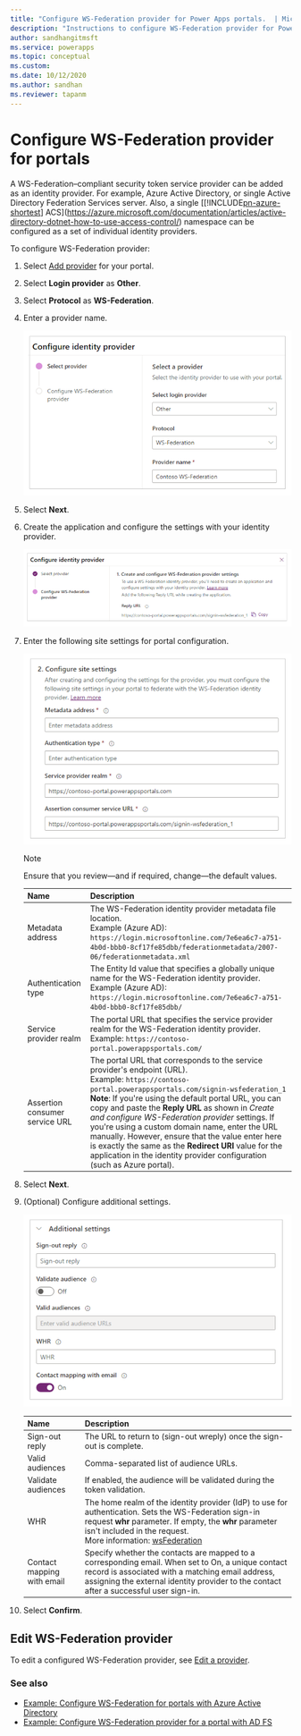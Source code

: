 ```yaml
---
title: "Configure WS-Federation provider for Power Apps portals.  | MicrosoftDocs"
description: "Instructions to configure WS-Federation provider for Power Apps portals."
author: sandhangitmsft
ms.service: powerapps
ms.topic: conceptual
ms.custom: 
ms.date: 10/12/2020
ms.author: sandhan
ms.reviewer: tapanm
---
```


# Configure WS-Federation provider for portals

A WS-Federation–compliant security token service provider can be added as an identity provider. For example, Azure Active Directory, or single Active Directory Federation Services server. Also, a single [[!INCLUDE[pn-azure-shortest](../../../includes/pn-azure-shortest.md)] ACS](https://azure.microsoft.com/documentation/articles/active-directory-dotnet-how-to-use-access-control/) namespace can be configured as a set of individual identity providers.

To configure WS-Federation provider:

1. Select [Add provider](use-simplified-authentication-configuration.md#add-configure-or-delete-an-identity-provider) for your portal.

1. Select **Login provider** as **Other**.

1. Select **Protocol** as **WS-Federation**.

1. Enter a provider name.

    ![Provider name](media/authentication/wsfed-provider-name.png "Provider name")

1. Select **Next**.

1. Create the application and configure the settings with your identity provider.

    ![Create WS-Federation application](media/authentication/step-1-wsfed.png "Create WS-Federation application")

1. Enter the following site settings for portal configuration.

    ![Configure WS-Federation site settings](media/authentication/configure-wsfed-site-settings.png "Configure WS-Federation site settings")

    > [!NOTE]
    > Ensure that you review&mdash;and if required, change&mdash;the default values.

    | Name | Description |
    | - | - |
    | Metadata address | The WS-Federation identity provider metadata file location. <br> Example (Azure AD): `https://login.microsoftonline.com/7e6ea6c7-a751-4b0d-bbb0-8cf17fe85dbb/federationmetadata/2007-06/federationmetadata.xml` |
    | Authentication type | The Entity Id value that specifies a globally unique name for the WS-Federation identity provider. <br> Example (Azure AD): `https://login.microsoftonline.com/7e6ea6c7-a751-4b0d-bbb0-8cf17fe85dbb/` |
    | Service provider realm | The portal URL that specifies the service provider realm for the WS-Federation identity provider. <br> Example: `https://contoso-portal.powerappsportals.com/` |
    | Assertion consumer service URL | The portal URL that corresponds to the service provider's endpoint (URL). <br> Example: `https://contoso-portal.powerappsportals.com/signin-wsfederation_1` <br> **Note**: If you're using the default portal URL, you can copy and paste the **Reply URL** as shown in *Create and configure WS-Federation provider* settings. If you're using a custom domain name, enter the URL manually. However, ensure that the value enter here is exactly the same as the **Redirect URI** value for the application in the identity provider configuration (such as Azure portal). |

1. Select **Next**.

1. (Optional) Configure additional settings.

    ![Additional settings](media/authentication/wsfed-site-settings-additional.png "Additional settings")

    | Name | Description
    | - | - |
    | Sign-out reply | The URL to return to (sign-out wreply) once the sign-out is complete. |
    | Valid audiences | Comma-separated list of audience URLs. |
    | Validate audiences | If enabled, the audience will be validated during the token validation. |
    | WHR | The home realm of the identity provider (IdP) to use for authentication. Sets the WS-Federation sign-in request **whr** parameter. If empty, the **whr** parameter isn't included in the request. <br> More information: [wsFederation](https://docs.microsoft.com/dotnet/framework/configure-apps/file-schema/windows-identity-foundation/wsfederation) |
    | Contact mapping with email | Specify whether the contacts are mapped to a corresponding email. When set to On, a unique contact record is associated with a matching email address, assigning the external identity provider to the contact after a successful user sign-in. |

1. Select **Confirm**.

## Edit WS-Federation provider

To edit a configured WS-Federation provider, see [Edit a provider](use-simplified-authentication-configuration.md#edit-a-provider).

### See also

- [Example: Configure WS-Federation for portals with Azure Active Directory](configure-ws-federation-settings-azure-ad.md)
- [Example: Configure WS-Federation provider for a portal with AD FS](configure-ws-federation-settings.md)
